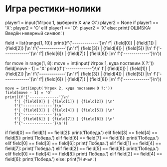 # Игра рестики-нолики
player1 = input('Игрок 1, выберите X или O:')
player2 = None
if player1 == 'X':
    player2 = 'O'
elif player1 == 'O':
    player2 = 'X'
else: print('ОШИБКА: Введён неверный символ.')

field = list(range(1, 10))
print((f'{'-------------'}\n'
       f'| {field[0]} | {field[1]} | {field[2]} |\n'
       f'{'-------------'}\n'
       f'| {field[3]} | {field[4]} | {field[5]} |\n'
       f'{'-------------'}\n'
       f'| {field[6]} | {field[7]} | {field[8]} |\n'
       f'{'-------------'}\n'))

for move in range(1, 8):
    move = int(input('Игрок 1, куда поставим X ?:'))
    field[move - 1] = 'X'
    print((f'{'-------------'}\n'
        f'| {field[0]} | {field[1]} | {field[2]} |\n'
        f'{'-------------'}\n'
        f'| {field[3]} | {field[4]} | {field[5]} |\n'
        f'{'-------------'}\n'
        f'| {field[6]} | {field[7]} | {field[8]} |\n'
        f'{'-------------'}\n'))

    move = int(input('Игрок 2, куда поставим O ?:'))
    field[move - 1] = 'O'
    print((f'{'-------------'}\n'
        f'| {field[0]} | {field[1]} | {field[2]} |\n'
        f'{'-------------'}\n'
        f'| {field[3]} | {field[4]} | {field[5]} |\n'
        f'{'-------------'}\n'
        f'| {field[6]} | {field[7]} | {field[8]} |\n'
        f'{'-------------'}\n'))

if field[0] == field[1] == field[2]:
    print('Победа.')
elif field[3] == field[4] == field[5]:
    print('Победа.')
elif field[6] == field[7] == field[8]:
    print('Победа.')
elif field[0] == field[3] == field[6]:
    print('Победа.')
elif field[1] == field[4] == field[7]:
    print('Победа.')
elif field[2] == field[5] == field[8]:
    print('Победа.')
elif field[0] == field[4] == field[8]:
    print('Победа.')
elif field[2] == field[4] == field[6]:
    print('Победа.')
else:
    print('Ничья.')
